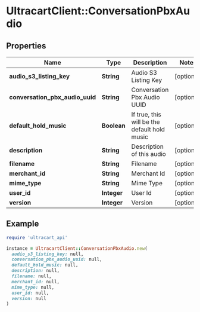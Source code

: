 # UltracartClient::ConversationPbxAudio

## Properties

| Name | Type | Description | Notes |
| ---- | ---- | ----------- | ----- |
| **audio_s3_listing_key** | **String** | Audio S3 Listing Key | [optional] |
| **conversation_pbx_audio_uuid** | **String** | Conversation Pbx Audio UUID | [optional] |
| **default_hold_music** | **Boolean** | If true, this will be the default hold music | [optional] |
| **description** | **String** | Description of this audio | [optional] |
| **filename** | **String** | Filename | [optional] |
| **merchant_id** | **String** | Merchant Id | [optional] |
| **mime_type** | **String** | Mime Type | [optional] |
| **user_id** | **Integer** | User Id | [optional] |
| **version** | **Integer** | Version | [optional] |

## Example

```ruby
require 'ultracart_api'

instance = UltracartClient::ConversationPbxAudio.new(
  audio_s3_listing_key: null,
  conversation_pbx_audio_uuid: null,
  default_hold_music: null,
  description: null,
  filename: null,
  merchant_id: null,
  mime_type: null,
  user_id: null,
  version: null
)
```

